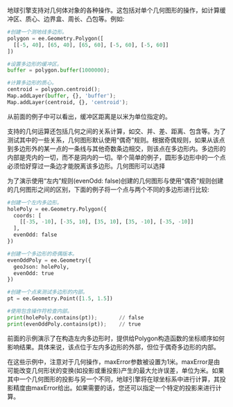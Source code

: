 地球引擎支持对几何体对象的各种操作。这包括对单个几何图形的操作，如计算缓冲区、质心、边界盒、周长、凸包等。例如:

```python
#创建一个测地线多边形。
polygon = ee.Geometry.Polygon([
  [[-5, 40], [65, 40], [65, 60], [-5, 60], [-5, 60]]
])

#设置多边形的缓冲区。
buffer = polygon.buffer(1000000);

#计算多边形的质心。
centroid = polygon.centroid();
Map.addLayer(buffer, {}, 'buffer');
Map.addLayer(centroid, {}, 'centroid');
```

从前面的例子中可以看出，缓冲区距离是以米为单位指定的。

支持的几何运算还包括几何之间的关系计算，如交、并、差、距离、包含等。为了测试其中的一些关系，几何图形默认使用“偶奇”规则。根据奇偶规则，如果从该点到多边形外的某一点的一条线与其他奇数条边相交，则该点在多边形内。多边形的内部是壳内的一切，而不是洞内的一切。举个简单的例子，圆形多边形中的一个点必须恰好穿过一条边才能脱离该多边形。几何图形可以选择

为了演示使用“左内”规则(evenOdd: false)创建的几何图形与使用“偶奇”规则创建的几何图形之间的区别，下面的例子将一个点与两个不同的多边形进行比较:

```python
#创建一个左内多边形。
holePoly = ee.Geometry.Polygon({
  coords: [
    [[-35, -10], [-35, 10], [35, 10], [35, -10], [-35, -10]]
  ],
  evenOdd: false
})

#创建一个多边形的奇偶版本。
evenOddPoly = ee.Geometry({
  geoJson: holePoly,
  evenOdd: true
})

#创建一个点来测试多边形的内部。
pt = ee.Geometry.Point([1.5, 1.5])

#使用包含操作符检查内部。
print(holePoly.contains(pt));       // false
print(evenOddPoly.contains(pt));    // true
```

前面的示例演示了在构造左内多边形时，提供给Polygon构造函数的坐标顺序如何影响结果。具体来说，该点位于左内多边形的外部，但位于偶奇多边形的内部。

在这些示例中，注意对于几何操作，maxError参数被设置为1米。maxError是由可能改变几何形状的变换(如投影或重投影)产生的最大允许误差，单位为米。如果其中一个几何图形的投影与另一个不同，地球引擎将在球坐标系中进行计算，其投影精度由maxError给出。如果需要的话，您还可以指定一个特定的投影来进行计算。

